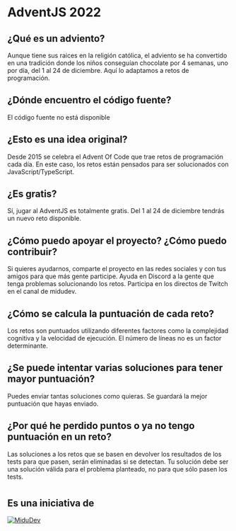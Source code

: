 # AdventJS 2022

## ¿Qué es un adviento?
Aunque tiene sus raices en la religión católica, el adviento se ha convertido en una tradición donde los niños conseguían chocolate por 4 semanas, uno por día, del 1 al 24 de diciembre. Aquí lo adaptamos a retos de programación.

## ¿Dónde encuentro el código fuente?
El código fuente no está disponible

## ¿Esto es una idea original?
Desde 2015 se celebra el Advent Of Code que trae retos de programación cada día. En este caso, los retos están pensados para ser solucionados con JavaScript/TypeScript.

## ¿Es gratis?
Sí, jugar al AdventJS es totalmente gratis. Del 1 al 24 de diciembre tendrás un nuevo reto disponible.

## ¿Cómo puedo apoyar el proyecto? ¿Cómo puedo contribuir?
Si quieres ayudarnos, comparte el proyecto en las redes sociales y con tus amigos para que más gente participe. Ayuda en Discord a la gente que tenga problemas solucionando los retos. Participa en los directos de Twitch en el canal de midudev.

## ¿Cómo se calcula la puntuación de cada reto?
Los retos son puntuados utilizando diferentes factores como la complejidad cognitiva y la velocidad de ejecución. El número de líneas no es un factor determinante.

## ¿Se puede intentar varias soluciones para tener mayor puntuación?
Puedes enviar tantas soluciones como quieras. Se guardará la mejor puntuación que hayas enviado.

## ¿Por qué he perdido puntos o ya no tengo puntuación en un reto?
Las soluciones a los retos que se basen en devolver los resultados de los tests para que pasen, serán eliminadas si se detectan. Tu solución debe ser una solución válida para el problema planteado, no para que sólo pasen los tests.



#
## Es una iniciativa de
[![MiduDev](https://midu.dev/logo.png)](https://midu.dev)